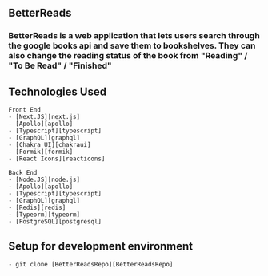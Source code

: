 ## BetterReads

### BetterReads is a web application that lets users search through the google books api and save them to bookshelves. They can also change the reading status of the book from "Reading" / "To Be Read" / "Finished"

## Technologies Used

    Front End
    - [Next.JS][next.js]
    - [Apollo][apollo]
    - [Typescript][typescript]
    - [GraphQL][graphql]
    - [Chakra UI][chakraui]
    - [Formik][formik]
    - [React Icons][reacticons]

    Back End
    - [Node.JS][node.js]
    - [Apollo][apollo]
    - [Typescript][typescript]
    - [GraphQL][graphql]
    - [Redis][redis]
    - [Typeorm][typeorm]
    - [PostgreSQL][postgresql]

## Setup for development environment

    - git clone [BetterReadsRepo][BetterReadsRepo]

[next.js]: https://nextjs.org/
[apollo]: https://www.apollographql.com/
[typescript]: https://www.typescriptlang.org/
[graphql]: https://graphql.org/
[chakraui]: https://chakra-ui.com/
[formik]: https://formik.org/
[reacticons]: https://react-icons.github.io/react-icons/
[node.js]: https://nodejs.org/en/
[redis]: https://redis.io/
[typeorm]: https://typeorm.io/#/
[postgresql]: https://www.postgresql.org/
